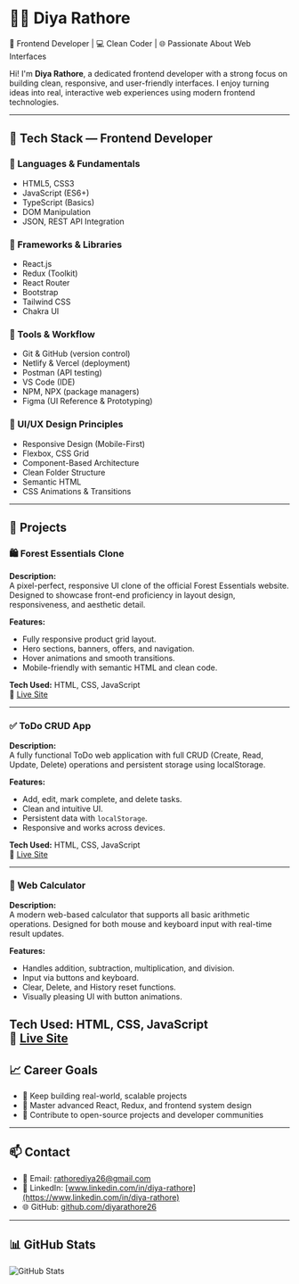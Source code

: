 # 👩‍💻 Diya Rathore

🎯 Frontend Developer | 💻 Clean Coder | 🌐 Passionate About Web Interfaces

Hi! I'm **Diya Rathore**, a dedicated frontend developer with a strong focus on building clean, responsive, and user-friendly interfaces. I enjoy turning ideas into real, interactive web experiences using modern frontend technologies.

---

## 💼 Tech Stack — Frontend Developer

### 🔹 Languages & Fundamentals
- HTML5, CSS3
- JavaScript (ES6+)
- TypeScript (Basics)
- DOM Manipulation
- JSON, REST API Integration

### 🔹 Frameworks & Libraries
- React.js
- Redux (Toolkit)
- React Router
- Bootstrap
- Tailwind CSS
- Chakra UI

### 🔹 Tools & Workflow
- Git & GitHub (version control)
- Netlify & Vercel (deployment)
- Postman (API testing)
- VS Code (IDE)
- NPM, NPX (package managers)
- Figma (UI Reference & Prototyping)

### 🔹 UI/UX Design Principles
- Responsive Design (Mobile-First)
- Flexbox, CSS Grid
- Component-Based Architecture
- Clean Folder Structure
- Semantic HTML
- CSS Animations & Transitions

---

## 🚀 Projects

### 🛍️ Forest Essentials Clone
**Description:**  
A pixel-perfect, responsive UI clone of the official Forest Essentials website. Designed to showcase front-end proficiency in layout design, responsiveness, and aesthetic detail.

**Features:**
- Fully responsive product grid layout.
- Hero sections, banners, offers, and navigation.
- Hover animations and smooth transitions.
- Mobile-friendly with semantic HTML and clean code.

**Tech Used:** HTML, CSS, JavaScript  
🔗 [Live Site](https://forest-essential.netlify.app/)

---

### ✅ ToDo CRUD App
**Description:**  
A fully functional ToDo web application with full CRUD (Create, Read, Update, Delete) operations and persistent storage using localStorage.

**Features:**
- Add, edit, mark complete, and delete tasks.
- Clean and intuitive UI.
- Persistent data with `localStorage`.
- Responsive and works across devices.

**Tech Used:** HTML, CSS, JavaScript  
🔗 [Live Site](https://todo-app-crud-application.netlify.app/)

---

### 🧮 Web Calculator
**Description:**  
A modern web-based calculator that supports all basic arithmetic operations. Designed for both mouse and keyboard input with real-time result updates.

**Features:**
- Handles addition, subtraction, multiplication, and division.
- Input via buttons and keyboard.
- Clear, Delete, and History reset functions.
- Visually pleasing UI with button animations.

**Tech Used:** HTML, CSS, JavaScript  
🔗 [Live Site](https://web-calculator-1.netlify.app/)
---

## 📈 Career Goals

- 📌 Keep building real-world, scalable projects
- 📌 Master advanced React, Redux, and frontend system design
- 📌 Contribute to open-source projects and developer communities

---

## 📫 Contact

- 📧 Email: [rathorediya26@gmail.com](mailto:rathorediya26@gmail.com)
- 💼 LinkedIn: [www.linkedin.com/in/diya-rathore](https://www.linkedin.com/in/diya-rathore)
- 🌐 GitHub: [github.com/diyarathore26](https://github.com/diyarathore26)

---

## 📊 GitHub Stats

![GitHub Stats](https://github-readme-stats.vercel.app/api?username=diyarathore26&show_icons=true&theme=radical)


<!--
**diyarathore26/diyarathore26** is a ✨ _special_ ✨ repository because its `README.md` (this file) appears on your GitHub profile.

Here are some ideas to get you started:

- 🔭 I’m currently working on ...
- 🌱 I’m currently learning ...
- 👯 I’m looking to collaborate on ...
- 🤔 I’m looking for help with ...
- 💬 Ask me about ...
- 📫 How to reach me: ...
- 😄 Pronouns: ...
- ⚡ Fun fact: ...
-->
